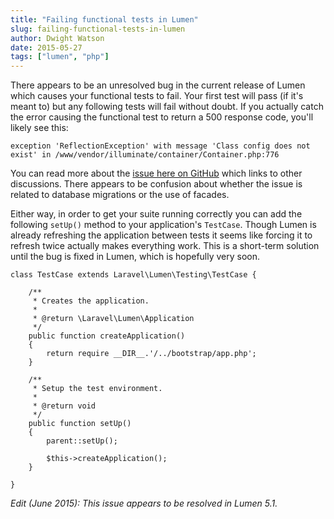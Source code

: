 ```yaml
---
title: "Failing functional tests in Lumen"
slug: failing-functional-tests-in-lumen
author: Dwight Watson
date: 2015-05-27
tags: ["lumen", "php"]
---
```


There appears to be an unresolved bug in the current release of Lumen which causes your functional tests to fail. Your first test will pass (if it's meant to) but any following tests will fail without doubt. If you actually catch the error causing the functional test to return a 500 response code, you'll likely see this:

    exception 'ReflectionException' with message 'Class config does not exist' in /www/vendor/illuminate/container/Container.php:776

You can read more about the [issue here on GitHub](https://github.com/laravel/lumen-framework/issues/108) which links to other discussions. There appears to be confusion about whether the issue is related to database migrations or the use of facades.

Either way, in order to get your suite running correctly you can add the following `setUp()` method to your application's `TestCase`. Though Lumen is already refreshing the application between tests it seems like forcing it to refresh twice actually makes everything work. This is a short-term solution until the bug is fixed in Lumen, which is hopefully very soon.

    class TestCase extends Laravel\Lumen\Testing\TestCase {

        /**
         * Creates the application.
         *
         * @return \Laravel\Lumen\Application
         */
        public function createApplication()
        {
            return require __DIR__.'/../bootstrap/app.php';
        }

        /**
         * Setup the test environment.
         *
         * @return void
         */
        public function setUp()
        {
            parent::setUp();

            $this->createApplication();
        }

    }

_Edit (June 2015): This issue appears to be resolved in Lumen 5.1._
